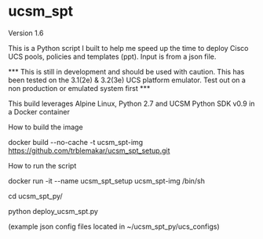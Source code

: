 # ucsm_spt
Version 1.6

This is a Python script I built to help me speed up the time to deploy Cisco UCS pools, policies and templates (ppt).  Input is from a json file.

*** This is still in development and should be used with caution. This has been tested on the 3.1(2e) & 3.2(3e) UCS platform emulator. Test out on a non production or emulated system first ***

This build leverages Alpine Linux, Python 2.7 and UCSM Python SDK v0.9 in a Docker container

How to build the image

docker build --no-cache -t ucsm_spt-img https://github.com/trblemakar/ucsm_spt_setup.git

How to run the script

docker run -it --name ucsm_spt_setup ucsm_spt-img /bin/sh

cd ucsm_spt_py/

python deploy_ucsm_spt.py

(example json config files located in ~/ucsm_spt_py/ucs_configs)
